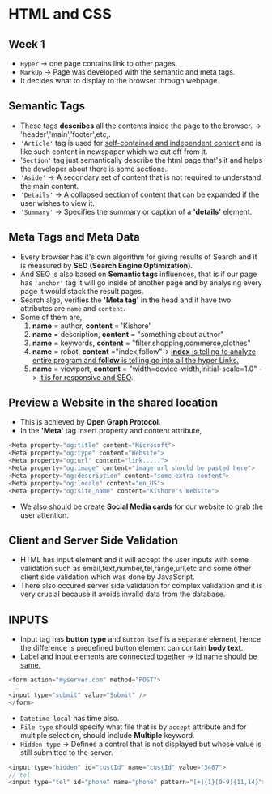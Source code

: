 # HTML and CSS
## Week 1
* `Hyper` -> one page contains link to other pages.
* `MarkUp` -> Page was developed with the semantic and meta tags.
* It decides what to display to the browser through webpage.
## Semantic Tags
* These tags **describes** all the contents inside the page to the browser.
-> 'header','main','footer',etc,.
* `'Article'` tag is used for <u>self-contained and independent content</u> and is like such content in newspaper which we cut off from it.
* '`Section'` tag just semantically describe the html page that's it and helps the developer about there is some sections.
* `'Aside'` -> A secondary set of content that is not required to understand the main content.
* `'Details'` -> A collapsed section of content that can be expanded if the user wishes to view it.
* `'Summary'` -> Specifies the summary or caption of a **'details'** element.
## Meta Tags and Meta Data
* Every browser has it's own algorithm for giving results of Search and it is measured by **SEO (Search Engine Optimization)**.
* And SEO is also based on **Semantic tags** influences, that is if our page has `'anchor'` tag it will go inside of another page and by analysing every page it would stack the result pages.
* Search algo, verifies the **'Meta tag'** in the head and it have two attributes are `name` and `content`.
* Some of them are,
    1. **name** = author, **content** = 'Kishore'
    2. **name** = description, **content** = "something about author"
    3. **name** = keywords, **content** = "filter,shopping,commerce,clothes"
    4. **name** = robot, **content** ="index,follow"-> <u>**index** is telling to analyze entire program and **follow** is telling go into all the hyper Links.</u>
    5. **name** = viewport, **content** = "width=device-width,initial-scale=1.0" -> <u>it is for responsive and SEO</u>.
## Preview a Website in the shared location
* This is achieved by **Open Graph Protocol**.
* In the **'Meta'** tag insert property and content attribute,
```javascript
<Meta property="og:title" content="Microsoft">
<Meta property="og:type" content="Website">
<Meta property="og:url" content="link.....">
<Meta property="og:image" content="image url should be pasted here">
<Meta property="og:description" content="some extra content">
<Meta property="og:locale" content="en_US">
<Meta property="og:site_name" content="Kishore's Website">
```
* We also should be create **Social Media cards** for our website to grab the user attention.
## Client and Server Side Validation
* HTML has input element and it will accept the user inputs with some validation such as email,text,number,tel,range,url,etc and some other client side validation which was done by JavaScript.
* There also occured server side validation for complex validation and it is very crucial because it avoids invalid data from the database.
## INPUTS
* Input tag has **button type** and `Button` itself is a separate element, hence the difference is predefined button element can contain **body text**.
* Label and input elements are connected together -> <u>id name should be same.</u>
```javascript
<form action="myserver.com" method="POST">
  …
<input type="submit" value="Submit" />
</form>
```
* `Datetime-local` has time also.
* `File type` should specify what file that is by `accept` attribute and for multiple selection, should include **Multiple** keyword.
* `Hidden type` -> Defines a control that is not displayed but whose value is still submitted to the server.
```javaScript
<input type="hidden" id="custId" name="custId" value="3487">
// tel
<input type="tel" id="phone" name="phone" pattern="[+]{1}[0-9]{11,14}">
```